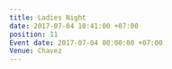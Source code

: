 ```yaml
---
title: Ladies Night
date: 2017-07-04 10:41:00 +07:00
position: 11
Event date: 2017-07-04 00:00:00 +07:00
Venue: Chavez
---
```


